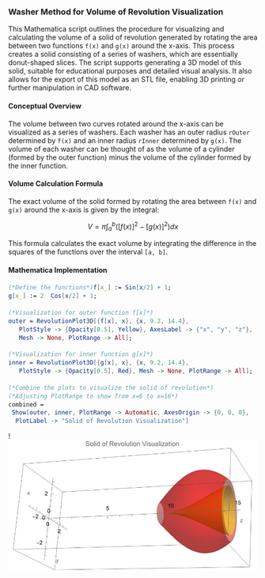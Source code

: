 ### Washer Method for Volume of Revolution Visualization

This Mathematica script outlines the procedure for visualizing and calculating the volume of a solid of revolution generated by rotating the area between two functions `f(x)` and `g(x)` around the x-axis. This process creates a solid consisting of a series of washers, which are essentially donut-shaped slices. The script supports generating a 3D model of this solid, suitable for educational purposes and detailed visual analysis. It also allows for the export of this model as an STL file, enabling 3D printing or further manipulation in CAD software.

#### Conceptual Overview

The volume between two curves rotated around the x-axis can be visualized as a series of washers. Each washer has an outer radius `rOuter` determined by `f(x)` and an inner radius `rInner` determined by `g(x)`. The volume of each washer can be thought of as the volume of a cylinder (formed by the outer function) minus the volume of the cylinder formed by the inner function.

#### Volume Calculation Formula

The exact volume of the solid formed by rotating the area between `f(x)` and `g(x)` around the x-axis is given by the integral:

$$
V = \pi \int_{a}^{b} ([f(x)]^2 - [g(x)]^2) dx
$$

This formula calculates the exact volume by integrating the difference in the squares of the functions over the interval `[a, b]`.

#### Mathematica Implementation

```mathematica
(*Define the functions*)f[x_] := Sin[x/2] + 1;
g[x_] := 2  Cos[x/2] + 1;

(*Visualization for outer function f[x]*)
outer = RevolutionPlot3D[{f[x], x}, {x, 9.2, 14.4}, 
   PlotStyle -> {Opacity[0.5], Yellow}, AxesLabel -> {"x", "y", "z"}, 
   Mesh -> None, PlotRange -> All];

(*Visualization for inner function g[x]*)
inner = RevolutionPlot3D[{g[x], x}, {x, 9.2, 14.4}, 
   PlotStyle -> {Opacity[0.5], Red}, Mesh -> None, PlotRange -> All];

(*Combine the plots to visualize the solid of revolution*)
(*Adjusting PlotRange to show from x=6 to x=16*)
combined = 
 Show[outer, inner, PlotRange -> Automatic, AxesOrigin -> {0, 0, 0}, 
  PlotLabel -> "Solid of Revolution Visualization"]
```
!![Alt text for the image](washer_method.jpeg)
